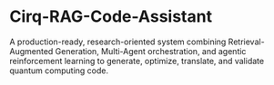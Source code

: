 # Cirq-RAG-Code-Assistant
A production-ready, research-oriented system combining Retrieval-Augmented Generation, Multi-Agent orchestration, and agentic reinforcement learning to generate, optimize, translate, and validate quantum computing code.
